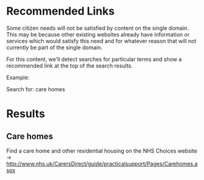 Recommended Links
=================

Some citizen needs will not be satisfied by content on the single domain. This may be because other existing websites already have information or services which would satisfy this need and for whatever reason that will not currently be part of the single domain.

For this content, we'll detect searches for particular terms and show a recommended link at the top of the search results.

Example: 

Search for: care homes

Results
=======

Care homes
----------
Find a care home and other residential housing on the NHS Choices website
  -> http://www.nhs.uk/CarersDirect/guide/practicalsupport/Pages/Carehomes.aspx

